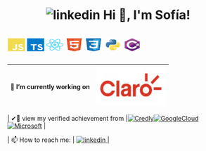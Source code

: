 <h1 align="center"> <img src="https://images.credly.com/size/96x96/images/b3ce2398-0401-4695-ac20-b801f22e69c7/standard_blob.jpeg" alt="linkedin"/> Hi 👋, I'm Sofía!</h1>

<div style="display: inline_block"><br>
  <img align="center" alt="Rafa-Js" height="30" width="40" src="https://raw.githubusercontent.com/devicons/devicon/master/icons/javascript/javascript-plain.svg">
  <img align="center" alt="Rafa-Ts" height="30" width="40" src="https://raw.githubusercontent.com/devicons/devicon/master/icons/typescript/typescript-plain.svg">
  <img align="center" alt="Rafa-React" height="30" width="40" src="https://raw.githubusercontent.com/devicons/devicon/master/icons/react/react-original.svg">
  <img align="center" alt="Rafa-HTML" height="30" width="40" src="https://raw.githubusercontent.com/devicons/devicon/master/icons/html5/html5-original.svg">
  <img align="center" alt="Rafa-CSS" height="30" width="40" src="https://raw.githubusercontent.com/devicons/devicon/master/icons/css3/css3-original.svg">
  <img align="center" alt="Rafa-Python" height="30" width="40" src="https://raw.githubusercontent.com/devicons/devicon/master/icons/python/python-original.svg">
  <img align="center" alt="Rafa-Csharp" height="30" width="40" src="https://raw.githubusercontent.com/devicons/devicon/master/icons/csharp/csharp-original.svg">
</div>

  ##



| 🔭 I’m currently working on      	| <a href="https://www.claro.com.ar/" target="_blank" alt="Claro"><img src="https://github.com/sanchezantelo/sanchezantelo/blob/main/claro-logo.jpg" alt="Claro" height="90"></a>      |
|---------------------------------	|----------------------------------------------------------------------------------------------------------------------------------------------------------------------------------------------------------------	|

| ✔🙌 view my verified achievement from              	|<a href="https://www.credly.com/users/sofia-sanchez-antelo/badges"><img src="https://cdn.credly.com/assets/structure/logo-78b59f8114817c758ca965ed8f1a58a76a39b6fd70d031f771a9bbc581fcde65.svg" width="100" height="100" alt="Credly"></a><a href="https://www.cloudskillsboost.google/public_profiles/41105f54-55bc-4555-aed9-f0a1d80532af" ><img src="https://cdn.qwiklabs.com/PGyhmgS3zZncIEGywnx5UXsKwepRRFQ9BhAg%2FWHNrlQ%3D"  height="70" alt="GoogleCloud"></a><a href="https://docs.microsoft.com/en-us/users/SofiaSanchezAntelo-5961/"> <img src="https://img-prod-cms-rt-microsoft-com.akamaized.net/cms/api/am/imageFileData/RE1Mu3b?ver=5c31" height="70"  alt="Microsoft"></a>     | 

| 📫 How to reach me:              	| <a href="https://www.linkedin.com/in/sof%C3%ADa-sanchez-antelo-3048a0217"><img src="https://img.shields.io/badge/LinkedIn-0077B5?style=for-the-badge&logo=linkedin&logoColor=white" alt="linkedin">  |

